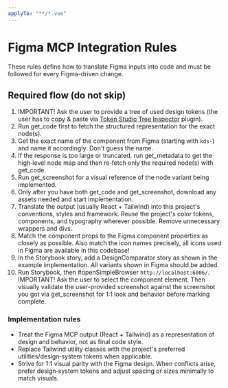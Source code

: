```yaml
---
applyTo: "**/*.vue"
---
```


# Figma MCP Integration Rules

These rules define how to translate Figma inputs into code and must be followed for every Figma-driven change.

## Required flow (do not skip)

1. IMPORTANT! Ask the user to provide a tree of used design tokens (the user has to copy & paste via [Token Studio Tree Inspector](https://www.figma.com/community/plugin/1507929423982882409/tokens-studio-tree-inspector) plugin).
2. Run get_code first to fetch the structured representation for the exact node(s).
3. Get the exact name of the component from Figma (starting with `kds-`) and name it accordingly. Don't guess the name.
4. If the response is too large or truncated, run get_metadata to get the high‑level node map and then re‑fetch only the required node(s) with get_code.
5. Run get_screenshot for a visual reference of the node variant being implemented.
6. Only after you have both get_code and get_screenshot, download any assets needed and start implementation.
7. Translate the output (usually React + Tailwind) into this project's conventions, styles and framework. Reuse the project's color tokens, components, and typography wherever possible. Remove unnecessary wrappers and divs.
8. Match the component props to the Figma component properties as closely as possible. Also match the icon names precisely, all icons used in Figma are available in this codebase!
9. In the Storybook story, add a DesignComparator story as shown in the example implementation. All variants shown in Figma should be added.
10. Run Storybook, then #openSimpleBrowser `http://localhost:6006/`. IMPORTANT! Ask the user to select the component element. Then visually validate the user-provided screenshot against the screenshot you got via get_screenshot for 1:1 look and behavior before marking complete.

### Implementation rules

- Treat the Figma MCP output (React + Tailwind) as a representation of design and behavior, not as final code style.
- Replace Tailwind utility classes with the project's preferred utilities/design‑system tokens when applicable.
- Strive for 1:1 visual parity with the Figma design. When conflicts arise, prefer design‑system tokens and adjust spacing or sizes minimally to match visuals.
